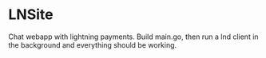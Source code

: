 # LNSite
Chat webapp with lightning payments. 
Build main.go, then run a lnd client in the background and everything should be working.
